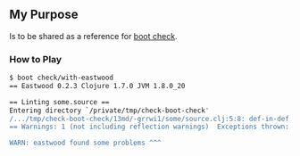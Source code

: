## My Purpose

Is to be shared as a reference for [boot check](https://github.com/tolitius/boot-check).

### How to Play

```bash
$ boot check/with-eastwood
== Eastwood 0.2.3 Clojure 1.7.0 JVM 1.8.0_20

== Linting some.source ==
Entering directory `/private/tmp/check-boot-check'
/.../tmp/check-boot-check/13md/-grrwi1/some/source.clj:5:8: def-in-def: There is a def of a nested inside def nested-def
== Warnings: 1 (not including reflection warnings)  Exceptions thrown: 0

WARN: eastwood found some problems ^^^
```
